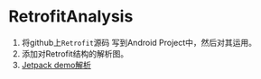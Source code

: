 # RetrofitAnalysis

1. 将github上`Retrofit`源码 写到Android Project中，然后对其运用。
2. 添加对Retrofit结构的解析图。
3. [Jetpack demo解析](http://ren.yyland.com/android/2020/06/22/Jet_Demo.html)